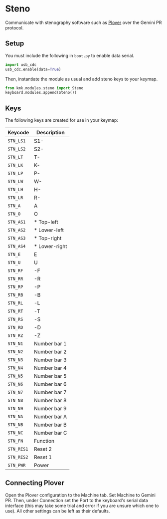 # Steno

Communicate with stenography software such as [Plover](https://www.openstenoproject.org/plover/) over the Gemini PR protocol.

## Setup

You must include the following in `boot.py` to enable data serial.

```python
import usb_cdc
usb_cdc.enable(data=True)
```

Then, instantiate the module as usual and add steno keys to your keymap.

```python
from kmk.modules.steno import Steno
keyboard.modules.append(Steno())
```

## Keys

The following keys are created for use in your keymap:

| Keycode    | Description   |
|------------|---------------|
| `STN_LS1`  | S1-           |
| `STN_LS2`  | S2-           |
| `STN_LT`   | T-            |
| `STN_LK`   | K-            |
| `STN_LP`   | P-            |
| `STN_LW`   | W-            |
| `STN_LH`   | H-            |
| `STN_LR`   | R-            |
| `STN_A`    | A             |
| `STN_O`    | O             |
| `STN_AS1`  | * Top-left    |
| `STN_AS2`  | * Lower-left  |
| `STN_AS3`  | * Top-right   |
| `STN_AS4`  | * Lower-right |
| `STN_E`    | E             |
| `STN_U`    | U             |
| `STN_RF`   | -F            |
| `STN_RR`   | -R            |
| `STN_RP`   | -P            |
| `STN_RB`   | -B            |
| `STN_RL`   | -L            |
| `STN_RT`   | -T            |
| `STN_RS`   | -S            |
| `STN_RD`   | -D            |
| `STN_RZ`   | -Z            |
| `STN_N1`   | Number bar 1  |
| `STN_N2`   | Number bar 2  |
| `STN_N3`   | Number bar 3  |
| `STN_N4`   | Number bar 4  |
| `STN_N5`   | Number bar 5  |
| `STN_N6`   | Number bar 6  |
| `STN_N7`   | Number bar 7  |
| `STN_N8`   | Number bar 8  |
| `STN_N9`   | Number bar 9  |
| `STN_NA`   | Number bar A  |
| `STN_NB`   | Number bar B  |
| `STN_NC`   | Number bar C  |
| `STN_FN`   | Function      |
| `STN_RES1` | Reset 2       |
| `STN_RES2` | Reset 1       |
| `STN_PWR`  | Power         |

## Connecting Plover

Open the Plover configuration to the Machine tab. Set Machine to Gemini PR. Then, under Connection set the Port to the keyboard's serial data interface (this may take some trial and error if you are unsure which one to use). All other settings can be left as their defaults.
